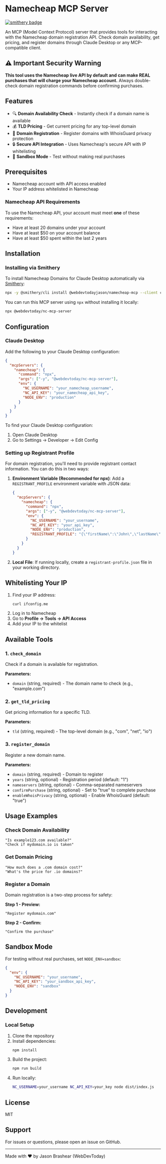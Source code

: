 # Namecheap MCP Server

[![smithery badge](https://smithery.ai/badge/@webdevtodayjason/namecheap-mcp)](https://smithery.ai/server/@webdevtodayjason/namecheap-mcp)

An MCP (Model Context Protocol) server that provides tools for interacting with the Namecheap domain registration API. Check domain availability, get pricing, and register domains through Claude Desktop or any MCP-compatible client.

## ⚠️ Important Security Warning

**This tool uses the Namecheap live API by default and can make REAL purchases that will charge your Namecheap account.** Always double-check domain registration commands before confirming purchases.

## Features

- 🔍 **Domain Availability Check** - Instantly check if a domain name is available
- 💰 **TLD Pricing** - Get current pricing for any top-level domain
- 🛒 **Domain Registration** - Register domains with WhoisGuard privacy protection
- 🔒 **Secure API Integration** - Uses Namecheap's secure API with IP whitelisting
- 🧪 **Sandbox Mode** - Test without making real purchases

## Prerequisites

- Namecheap account with API access enabled
- Your IP address whitelisted in Namecheap

### Namecheap API Requirements

To use the Namecheap API, your account must meet **one** of these requirements:
- Have at least 20 domains under your account
- Have at least $50 on your account balance
- Have at least $50 spent within the last 2 years

## Installation

### Installing via Smithery

To install Namecheap Domains for Claude Desktop automatically via [Smithery](https://smithery.ai/server/@webdevtodayjason/namecheap-mcp):

```bash
npx -y @smithery/cli install @webdevtodayjason/namecheap-mcp --client claude
```

You can run this MCP server using `npx` without installing it locally:

```bash
npx @webdevtoday/nc-mcp-server
```

## Configuration

### Claude Desktop

Add the following to your Claude Desktop configuration:

```json
{
  "mcpServers": {
    "namecheap": {
      "command": "npx",
      "args": ["-y", "@webdevtoday/nc-mcp-server"],
      "env": {
        "NC_USERNAME": "your_namecheap_username",
        "NC_API_KEY": "your_namecheap_api_key",
        "NODE_ENV": "production"
      }
    }
  }
}
```

To find your Claude Desktop configuration:
1. Open Claude Desktop
2. Go to Settings → Developer → Edit Config

### Setting up Registrant Profile

For domain registration, you'll need to provide registrant contact information. You can do this in two ways:

1. **Environment Variable (Recommended for npx)**:
   Add a `REGISTRANT_PROFILE` environment variable with JSON data:
   ```json
   {
     "mcpServers": {
       "namecheap": {
         "command": "npx",
         "args": ["-y", "@webdevtoday/nc-mcp-server"],
         "env": {
           "NC_USERNAME": "your_username",
           "NC_API_KEY": "your_api_key",
           "NODE_ENV": "production",
           "REGISTRANT_PROFILE": "{\"firstName\":\"John\",\"lastName\":\"Doe\",\"address1\":\"123 Main St\",\"city\":\"New York\",\"stateProvince\":\"NY\",\"postalCode\":\"10001\",\"country\":\"US\",\"phone\":\"+1.2125551234\",\"email\":\"john@example.com\"}"
         }
       }
     }
   }
   ```

2. **Local File**: 
   If running locally, create a `registrant-profile.json` file in your working directory.

## Whitelisting Your IP

1. Find your IP address:
   ```bash
   curl ifconfig.me
   ```
2. Log in to Namecheap
3. Go to **Profile → Tools → API Access**
4. Add your IP to the whitelist

## Available Tools

### 1. `check_domain`
Check if a domain is available for registration.

**Parameters:**
- `domain` (string, required) - The domain name to check (e.g., "example.com")

### 2. `get_tld_pricing`
Get pricing information for a specific TLD.

**Parameters:**
- `tld` (string, required) - The top-level domain (e.g., "com", "net", "io")

### 3. `register_domain`
Register a new domain name.

**Parameters:**
- `domain` (string, required) - Domain to register
- `years` (string, optional) - Registration period (default: "1")
- `nameservers` (string, optional) - Comma-separated nameservers
- `confirmPurchase` (string, optional) - Set to "true" to complete purchase
- `enableWhoisPrivacy` (string, optional) - Enable WhoisGuard (default: "true")

## Usage Examples

### Check Domain Availability
```
"Is example123.com available?"
"Check if mydomain.io is taken"
```

### Get Domain Pricing
```
"How much does a .com domain cost?"
"What's the price for .io domains?"
```

### Register a Domain
Domain registration is a two-step process for safety:

**Step 1 - Preview:**
```
"Register mydomain.com"
```

**Step 2 - Confirm:**
```
"Confirm the purchase"
```

## Sandbox Mode

For testing without real purchases, set `NODE_ENV=sandbox`:

```json
{
  "env": {
    "NC_USERNAME": "your_username",
    "NC_API_KEY": "your_sandbox_api_key",
    "NODE_ENV": "sandbox"
  }
}
```

## Development

### Local Setup

1. Clone the repository
2. Install dependencies:
   ```bash
   npm install
   ```
3. Build the project:
   ```bash
   npm run build
   ```
4. Run locally:
   ```bash
   NC_USERNAME=your_username NC_API_KEY=your_key node dist/index.js
   ```

## License

MIT

## Support

For issues or questions, please open an issue on GitHub.

---

Made with ❤️ by Jason Brashear (WebDevToday)
